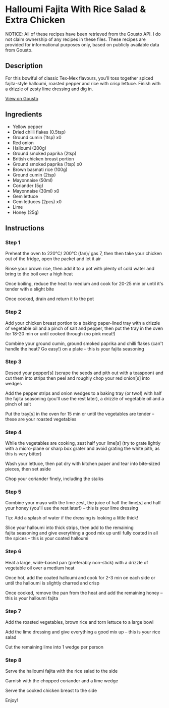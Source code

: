 # Halloumi Fajita With Rice Salad & Extra Chicken

NOTICE: All of these recipes have been retrieved from the Gousto API. I do not claim ownership of any recipes in these files. These recipes are provided for informational purposes only, based on publicly available data from Gousto.

## Description

For this bowlful of classic Tex-Mex flavours, you’ll toss together spiced fajita-style halloumi, roasted pepper and rice with crisp lettuce. Finish with a drizzle of zesty lime dressing and dig in.

[View on Gousto](https://www.gousto.co.uk/recipes/cookbook/halloumi-fajita-with-rice-salad-and-lime-dressing-extra-chicken)

## Ingredients

- Yellow pepper
- Dried chilli flakes (0.5tsp)
- Ground cumin (1tsp) x0
- Red onion
- Halloumi (200g)
- Ground smoked paprika (2tsp)
- British chicken breast portion
- Ground smoked paprika (1tsp) x0
- Brown basmati rice (100g)
- Ground cumin (2tsp)
- Mayonnaise (50ml)
- Coriander (5g)
- Mayonnaise (30ml) x0
- Gem lettuce
- Gem lettuces (2pcs) x0
- Lime
- Honey (25g)

## Instructions


### Step 1

Preheat the oven to 220°C/ 200°C (fan)/ gas 7, then then take your chicken out of the fridge, open the packet and let it air

Rinse your brown rice, then add it to a pot with plenty of cold water and bring to the boil over a high heat

Once boiling, reduce the heat to medium and cook for 20-25 min or until it's tender with a slight bite

Once cooked, drain and return it to the pot


### Step 2

Add your chicken breast portion to a baking paper-lined tray with a drizzle of vegetable oil and a pinch of salt and pepper, then put the tray in the oven for 18-20 min or until cooked through (no pink meat!)

Combine your ground cumin, ground smoked paprika and chilli flakes (can't handle the heat? Go easy!) on a plate – this is your fajita seasoning


### Step 3

Deseed your pepper[s] (scrape the seeds and pith out with a teaspoon) and cut them into strips then peel and roughly chop your red onion[s]<span class="text-danger"> </span>into wedges

Add the pepper strips and onion wedges to a baking tray (or two!) with half the fajita seasoning (you'll use the rest later), a drizzle of vegetable oil and a pinch of salt

Put the tray[s] in the oven for 15 min or until the vegetables are tender – these are your roasted vegetables


### Step 4

While the vegetables are cooking, zest half your lime[s] (try to grate lightly with a micro-plane or sharp box grater and avoid grating the white pith, as this is very bitter)

Wash your lettuce, then pat dry with kitchen paper and tear into bite-sized pieces, then set aside

Chop your coriander finely, including the stalks


### Step 5

Combine your mayo with the lime zest, the juice of half the<span class="text-danger"> </span>lime[s] and half your honey (you'll use the rest later!) – this is your lime dressing

Tip: Add a splash of water if the dressing is looking a little thick!

Slice your halloumi into thick strips, then add to the remaining fajita seasoning and give everything a good mix up until fully coated in all the spices – this is your coated halloumi


### Step 6

Heat a large, wide-based pan (preferably non-stick) with a drizzle of vegetable oil over a medium heat

Once hot, add the coated halloumi and cook for 2-3 min on each side or until the halloumi is slightly charred and crisp

Once cooked, remove the pan from the heat and add the remaining honey – this is your halloumi fajita


### Step 7

Add the roasted vegetables, brown rice and torn lettuce to a large bowl

Add the lime dressing and give everything a good mix up – this is your rice salad

Cut the remaining lime into 1 wedge per person

### Step 8

Serve the halloumi fajita with the rice salad to the side

Garnish with the chopped coriander and a lime wedge

Serve the cooked chicken breast to the side

Enjoy!

